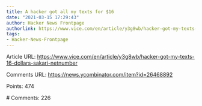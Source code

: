 ```yaml
---
title: A hacker got all my texts for $16
date: "2021-03-15 17:29:43"
author: Hacker News Frontpage
authorlink: https://www.vice.com/en/article/y3g8wb/hacker-got-my-texts-16-dollars-sakari-netnumber
tags:
- Hacker-News-Frontpage
---
```


<p>Article URL: <a href="https://www.vice.com/en/article/y3g8wb/hacker-got-my-texts-16-dollars-sakari-netnumber">https://www.vice.com/en/article/y3g8wb/hacker-got-my-texts-16-dollars-sakari-netnumber</a></p>
<p>Comments URL: <a href="https://news.ycombinator.com/item?id=26468892">https://news.ycombinator.com/item?id=26468892</a></p>
<p>Points: 474</p>
<p># Comments: 226</p>
